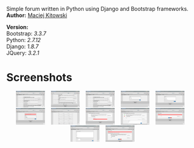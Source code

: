 Simple forum written in Python using Django and Bootstrap frameworks.<br/>
**Author:** [Maciej Kitowski](https://github.com/MaciejKitowski) 

**Version:** <br/>
Bootstrap: *3.3.7* <br/>
Python: *2.7.12* <br/>
Django: *1.8.7* <br/>
JQuery: *3.2.1* <br/>
# Screenshots
<div align="center">
        <img width="15%" src="Screenshots/1.png" alt="List screen"></img>
        <img height="0" width="8px">
        <img width="15%" src="Screenshots/2.png" alt="List screen"></img>
        <img height="0" width="8px">
        <img width="15%" src="Screenshots/3.png" alt="List screen"></img>
        <img height="0" width="8px">
        <img width="15%" src="Screenshots/4.png" alt="List screen"></img>
        <img height="0" width="8px">
        <img width="15%" src="Screenshots/5.png" alt="List screen"></img>
        <img height="0" width="8px">
        <img width="15%" src="Screenshots/6.png" alt="List screen"></img>
        <img height="0" width="8px">
        <img width="15%" src="Screenshots/7.png" alt="List screen"></img>
        <img height="0" width="8px">
        <img width="15%" src="Screenshots/8.png" alt="List screen"></img>
        <img height="0" width="8px">
        <img width="15%" src="Screenshots/9.png" alt="List screen"></img>
        <img height="0" width="8px">
        <img width="15%" src="Screenshots/10.png" alt="List screen"></img>
        <img height="0" width="8px">
        <img width="15%" src="Screenshots/11.png" alt="List screen"></img>
        <img height="0" width="8px">
        <img width="15%" src="Screenshots/12.png" alt="List screen"></img>
</div>
